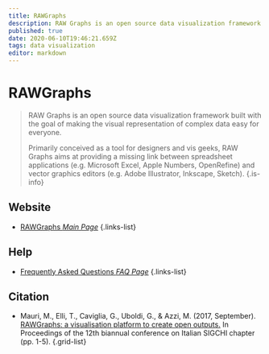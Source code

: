 ```yaml
---
title: RAWGraphs
description: RAW Graphs is an open source data visualization framework built with the goal of making the visual representation of complex data easy for everyone.
published: true
date: 2020-06-10T19:46:21.659Z
tags: data visualization
editor: markdown
---
```


# RAWGraphs

> RAW Graphs is an open source data visualization framework built with the goal of making the visual representation of complex data easy for everyone.
>
> Primarily conceived as a tool for designers and vis geeks, RAW Graphs aims at providing a missing link between spreadsheet applications (e.g. Microsoft Excel, Apple Numbers, OpenRefine) and vector graphics editors (e.g. Adobe Illustrator, Inkscape, Sketch).
{.is-info}

 

## Website 

- [RAWGraphs *Main Page*](https://app.rawgraphs.io/)
{.links-list}

## Help
- [Frequently Asked Questions *FAQ Page*](https://github.com/rawgraphs/raw/wiki/FAQs)
{.links-list}

## Citation

- Mauri, M., Elli, T., Caviglia, G., Uboldi, G., & Azzi, M. (2017, September). [RAWGraphs: a visualisation platform to create open outputs.](https://dl.acm.org/doi/abs/10.1145/3125571.3125585) In Proceedings of the 12th biannual conference on Italian SIGCHI chapter (pp. 1-5).
{.grid-list}
